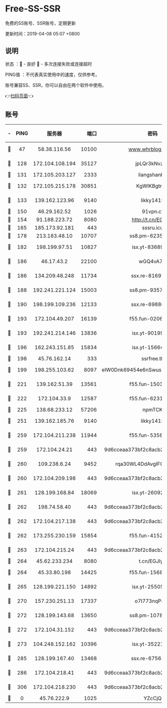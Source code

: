 # Free-SS-SSR

免费的SS账号、SSR账号，定期更新

更新时间：2019-04-08 05:07 +0800

## 说明

状态     ：🙂 - 良好 🙁 - 多次连接失败或连接超时

PING值   ：不代表真实使用中的速度，仅供参考。

账号兼容SS、SSR，你可以自由在两个软件中使用。

👉[扫码页面](https://liesauer.github.io/Free-SS-SSR/)👈

## 账号

|-|PING|服务器|端口|密码|加密方式|区域|
|:----:|:----:|:-----:|-----:|:----:|:----:|:----:|
|🙂|47|58.38.116.56|10100|www.whrblog.online|aes-256-cfb|CN|
|🙂|128|172.104.108.194|35127|jpLQr3kNvzJG|aes-256-cfb|JP|
|🙂|131|172.105.203.127|2333|liangshanbo|chacha20|JP|
|🙂|132|172.105.215.178|30851|KgWIKBgtrjzT|aes-256-cfb|JP|
|🙂|133|139.162.123.96|9140|likky1415|aes-256-cfb|JP|
|🙂|150|46.29.162.52|1026|91vpn.cf|rc4-md5|RU|
|🙂|154|91.188.223.72|8080|http://t.cn/EGJIyrl|rc4-md5|RU|
|🙂|165|185.173.92.181|443|sssru.icu|rc4-md5|RU|
|🙂|178|213.183.48.10|10707|ss8.pm-62353163|rc4-md5|RU|
|🙂|182|198.199.97.51|10827|isx.yt-83689469|aes-256-cfb|US|
|🙂|186|46.17.43.2|22100|wGQ4vA7D|aes-256-gcm|RU|
|🙂|186|134.209.48.248|11734|ssx.re-81697761|aes-256-cfb|US|
|🙂|188|192.241.221.124|15003|ss8.pm-93570423|aes-256-cfb|US|
|🙂|190|198.199.109.236|12133|ssx.re-69880169|aes-256-cfb|US|
|🙂|193|172.104.49.207|16139|f55.fun-02064603|aes-256-cfb|SG|
|🙂|193|192.241.214.146|13836|isx.yt-90199360|aes-256-cfb|US|
|🙂|196|162.243.151.85|15834|isx.yt-15664779|aes-256-cfb|US|
|🙂|198|45.76.162.14|333|ssrfree.tk|rc4|SG|
|🙂|199|198.255.103.62|8097|eIW0Dnk69454e6nSwuspv9DmS201tQ0D|aes-256-cfb|US|
|🙂|221|139.162.51.39|13561|f55.fun-15030529|aes-256-cfb|SG|
|🙂|222|172.104.33.9|12587|f55.fun-62319009|aes-256-cfb|SG|
|🙂|225|138.68.233.12|57206|npmTCK|rc4-md5|US|
|🙂|251|139.162.185.76|9140|likky1415|aes-256-cfb|DE|
|🙂|259|172.104.211.238|11944|f55.fun-53560857|aes-256-cfb|US|
|🙂|259|172.104.24.21|443|9d6cceaa373bf2c8acb22e60b6a58be6|aes-256-cfb|US|
|🙂|260|109.238.6.24|9452|rqa30WL4DdAvgIFG6Fs3znzTa|aes-256-cfb|FR|
|🙂|260|172.104.209.198|443|9d6cceaa373bf2c8acb22e60b6a58be6|aes-256-cfb|US|
|🙂|261|128.199.168.84|18069|isx.yt-26092069|aes-256-cfb|SG|
|🙂|262|198.74.58.40|443|9d6cceaa373bf2c8acb22e60b6a58be6|aes-256-cfb|US|
|🙂|262|172.104.217.138|443|9d6cceaa373bf2c8acb22e60b6a58be6|aes-256-cfb|US|
|🙂|262|173.255.230.159|15854|f55.fun-41521636|aes-256-cfb|US|
|🙂|263|172.104.215.24|443|9d6cceaa373bf2c8acb22e60b6a58be6|aes-256-cfb|US|
|🙂|264|45.62.233.234|8080|t.cn/EGJIyrl|rc4-md5|CA|
|🙂|264|45.33.80.198|14425|f55.fun-15681985|aes-256-cfb|US|
|🙂|265|128.199.221.150|14892|isx.yt-25505033|aes-256-cfb|SG|
|🙂|270|157.230.251.13|17337|o7I773nqP8ug|aes-256-cfb|SG|
|🙂|272|128.199.143.68|13650|ss8.pm-10789087|aes-256-cfb|SG|
|🙂|272|172.104.31.152|443|9d6cceaa373bf2c8acb22e60b6a58be6|aes-256-cfb|US|
|🙂|273|104.248.152.162|10396|isx.yt-35221606|aes-256-cfb|SG|
|🙂|285|128.199.167.40|13468|ssx.re-67563854|aes-256-cfb|SG|
|🙂|286|172.104.218.41|443|9d6cceaa373bf2c8acb22e60b6a58be6|aes-256-cfb|US|
|🙂|306|172.104.218.230|443|9d6cceaa373bf2c8acb22e60b6a58be6|aes-256-cfb|US|
|🙁|0|45.76.222.9|1025|YZcCjQ|rc4-md5|JP|
